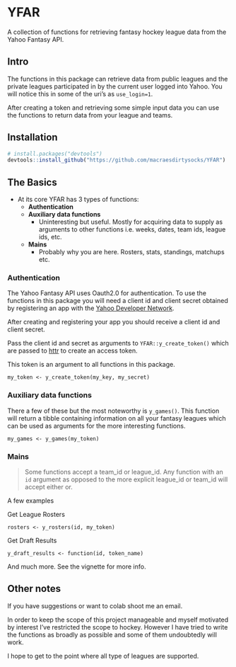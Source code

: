 
<!-- README.md is generated from README.Rmd. Please edit that file -->

# YFAR

A collection of functions for retrieving fantasy hockey league data from
the Yahoo Fantasy API.

<!-- badges: start -->

<!-- badges: end -->

## Intro

The functions in this package can retrieve data from public leagues and
the private leagues participated in by the current user logged into
Yahoo. You will notice this in some of the uri’s as `use_login=1`.

After creating a token and retrieving some simple input data you can use
the functions to return data from your league and teams.

## Installation

``` r
# install.packages("devtools")
devtools::install_github("https://github.com/macraesdirtysocks/YFAR")
```

## The Basics

  - At its core YFAR has 3 types of functions:
      - **Authentication**
      - **Auxiliary data functions**
          - Uninteresting but useful. Mostly for acquiring data to
            supply as arguments to other functions i.e. weeks, dates,
            team ids, league ids, etc.
      - **Mains**
          - Probably why you are here. Rosters, stats, standings,
            matchups etc.

### Authentication

The Yahoo Fantasy API uses Oauth2.0 for authentication. To use the
functions in this package you will need a client id and client secret
obtained by registering an app with the [Yahoo Developer
Network](https://developer.yahoo.com/apps/create/).

After creating and registering your app you should receive a client id
and client secret.

Pass the client id and secret as arguments to `YFAR::y_create_token()`
which are passed to [httr](https://httr.r-lib.org/) to create an access
token.

This token is an argument to all functions in this package.

`my_token <- y_create_token(my_key, my_secret)`

### Auxiliary data functions

There a few of these but the most noteworthy is `y_games()`. This
function will return a tibble containing information on all your fantasy
leagues which can be used as arguments for the more interesting
functions.

`my_games <- y_games(my_token)`

### Mains

> Some functions accept a team\_id or league\_id. Any function with an
> `id` argument as opposed to the more explicit league\_id or team\_id
> will accept either or.

A few examples

Get League Rosters

    rosters <- y_rosters(id, my_token)

Get Draft Results

    y_draft_results <- function(id, token_name)

And much more. See the vignette for more info.

## Other notes

If you have suggestions or want to colab shoot me an email.

In order to keep the scope of this project manageable and myself
motivated by interest I’ve restricted the scope to hockey. However I
have tried to write the functions as broadly as possible and some of
them undoubtedly will work.

I hope to get to the point where all type of leagues are supported.
